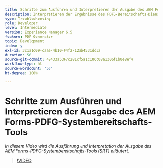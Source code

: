 ```yaml
---
title: Schritte zum Ausführen und Interpretieren der Ausgabe des AEM Forms-PDFG-Systembereitschafts-Tools
description: Interpretieren der Ergebnisse des PDFG-Bereitschafts-Dienstprogramms.
type: Troubleshooting
role: Developer
level: Intermediate
version: Experience Manager 6.5
feature: PDF Generator
topic: Development
index: y
exl-id: 3c1a1c09-caae-4b10-94f2-12ab4531dd5a
duration: 56
source-git-commit: 48433a5367c281cf5a1c106b08a1306f1b0e8ef4
workflow-type: ht
source-wordcount: '53'
ht-degree: 100%

---
```


# Schritte zum Ausführen und Interpretieren der Ausgabe des AEM Forms-PDFG-Systembereitschafts-Tools

*In diesem Video wird die Ausführung und Interpretation der Ausgabe des AEM Forms-PDFG-Systembereitschafts-Tools (SRT) erläutert.*

>[!VIDEO](https://video.tv.adobe.com/v/335543?quality=12&learn=on)
